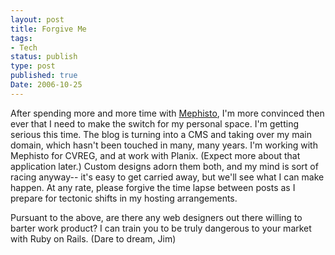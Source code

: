 ```yaml
---
layout: post
title: Forgive Me
tags:
- Tech
status: publish
type: post
published: true
Date: 2006-10-25
---
```


After spending more and more time with [Mephisto](http://www.mephistoblog.com/), I'm more convinced then ever that I need to make the switch for my personal space.  I'm getting serious this time.  The blog is turning into a <span class="caps">CMS</span> and taking over my main domain, which hasn't been touched in many, many years.  I'm working with Mephisto for CVREG, and at work with Planix.  (Expect more about that application later.)  Custom designs adorn them both, and my mind is sort of racing anyway-- it's easy to get carried away, but we'll see what I can make happen.  At any rate, please forgive the time lapse between posts as I prepare for tectonic shifts in my hosting arrangements.

Pursuant to the above, are there any web designers out there willing to barter work product?  I can train you to be truly dangerous to your market with Ruby on Rails.  (Dare to dream, Jim)</p>

